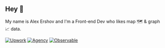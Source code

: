 ## Hey 👋

My name is Alex Ershov and I'm a Front-end Dev who likes map 🗺 & graph 📈 data.

[![Upwork](https://a11ybadges.com/badge?logo=upwork&text=hire_me)](https://www.upwork.com/freelancers/~0175333b8b4aefa403/)
[![Agency](https://a11ybadges.com/badge?logo=at-sign&text=ValidStack&badgeColor=007dc8)](https://www.upwork.com/agencies/validstack/)
[![Observable](https://a11ybadges.com/badge?logo=observable)](https://observablehq.com/@rufflet)
